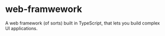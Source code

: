 # web-framwework
A web framework (of sorts) built in TypeScript, that lets you build complex UI applications.